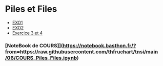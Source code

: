 # Piles et Files
* [EXO1](https://notebook.basthon.fr/?from=https://raw.githubusercontent.com/thfruchart/tnsi/main/06/ExoPython1.ipynb)
* [EXO2](https://notebook.basthon.fr/?from=https://raw.githubusercontent.com/thfruchart/tnsi/main/06/ExoPython2.ipynb)
* [Exercice 3 et 4](https://notebook.basthon.fr/?from=https://raw.githubusercontent.com/thfruchart/tnsi/main/06/EXOS_Pile_File.ipynb)

### [NoteBook de COURS]](https://notebook.basthon.fr/?from=https://raw.githubusercontent.com/thfruchart/tnsi/main/06/COURS_Piles_Files.ipynb)
